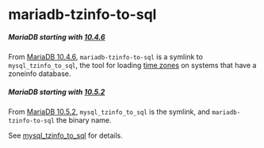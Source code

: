 # mariadb-tzinfo-to-sql

##### MariaDB starting with [10.4.6](/kb/en/mariadb-1046-release-notes/)

From [MariaDB 10.4.6](/kb/en/mariadb-1046-release-notes/), `mariadb-tzinfo-to-sql` is a symlink to `mysql_tzinfo_to_sql`, the tool for loading [time zones](/columns-storage-engines-and-plugins/data-types/string-data-types/character-sets/internationalization-and-localization/time-zones/) on systems that have a zoneinfo database.

##### MariaDB starting with [10.5.2](/kb/en/mariadb-1052-release-notes/)

From [MariaDB 10.5.2](/kb/en/mariadb-1052-release-notes/), `mysql_tzinfo_to_sql` is the symlink, and `mariadb-tzinfo-to-sql` the binary name.

See [mysql_tzinfo_to_sql](/clients-utilities/mysql_tzinfo_to_sql/) for details.